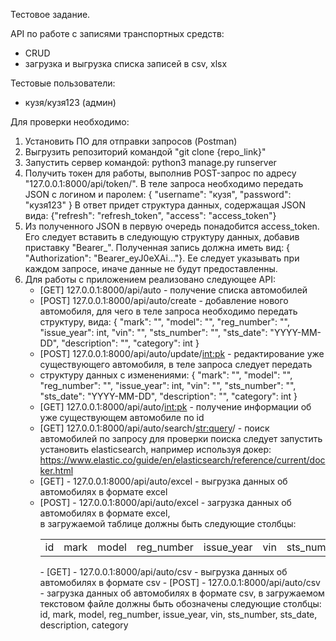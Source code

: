Тестовое задание.

API по работе с записями транспортных средств:
- CRUD
- загрузка и выгрузка списка записей в csv, xlsx

Тестовые пользователи:
- кузя/кузя123 (админ)

Для проверки необходимо:
1) Установить ПО для отправки запросов (Postman)
2) Выгрузить репозиторий командой "git clone {repo_link}"
3) Запустить сервер командой: python3 manage.py runserver
4) Получить токен для работы, выполнив POST-запрос по адресу "127.0.0.1:8000/api/token/". 
   В теле запроса необходимо передать JSON с логином и паролем:
   {
    "username": "кузя",
    "password": "кузя123"
   } 
   В ответ придет структура данных, содержащая JSON вида: {"refresh": "refresh_token", "access": "access_token"}
5) Из полученного JSON в первую очередь понадобится access_token. 
   Его следует вставить в следующую структуру данных, добавив приставку "Bearer_". 
   Полученная запись должна иметь вид: { "Authorization": "Bearer_eyJ0eXAi..."}.
   Ее следует указывать при каждом запросе, иначе данные не будут предоставленны.
6) Для работы с приложением реализовано следующее API:
    - [GET] 127.0.0.1:8000/api/auto - получение списка автомобилей
    - [POST] 127.0.0.1:8000/api/auto/create - добавление нового автомобиля, для чего в теле запроса необходимо
      передать структуру, вида: 
      {
        "mark": "",
        "model": "",
        "reg_number": "",
        "issue_year": int,
        "vin": "",
        "sts_number": "",
        "sts_date": "YYYY-MM-DD",
        "description": "",
        "category": int
      }
    - [POST] 127.0.0.1:8000/api/auto/update/<int:pk> - редактирование уже существующего автомобиля, в теле запроса следует передать
    - структуру данных с изменениями:
      {
        "mark": "",
        "model": "",
        "reg_number": "",
        "issue_year": int,
        "vin": "",
        "sts_number": "",
        "sts_date": "YYYY-MM-DD",
        "description": "",
        "category": int
      }
    - [GET] 127.0.0.1:8000/api/auto/<int:pk> - получение информации об уже существующем автомобиле по id
    - [GET] 127.0.0.1:8000/api/auto/search/<str:query>/ - поиск автомобилей по запросу для проверки поиска следует запустить установить elasticsearch, например используя докер:
       https://www.elastic.co/guide/en/elasticsearch/reference/current/docker.html
    - [GET] - 127.0.0.1:8000/api/auto/excel - выгрузка данных об автомобилях в формате excel
    - [POST] - 127.0.0.1:8000/api/auto/excel - загрузка данных об автомобилях в формате excel,  
      в загружаемой таблице должны быть следующие столбцы:
        <table>
          <tr>
            <td>id</td>
            <td>mark</td>
            <td>model</td>
            <td>reg_number</td>
            <td>issue_year</td>
            <td>vin</td>
            <td>sts_number</td>
            <td>sts_date</td>
            <td>description</td>
            <td>category</td>
          </tr>
        </table>
      - [GET] - 127.0.0.1:8000/api/auto/csv - выгрузка данных об автомобилях в формате csv
      - [POST] - 127.0.0.1:8000/api/auto/csv - загрузка данных об автомобилях в формате csv,  
        в загружаемом текстовом файле должны быть обозначены следующие столбцы: id, mark, model, reg_number, issue_year, vin, 
        sts_number, sts_date, description, category

